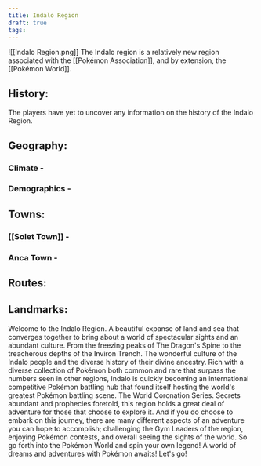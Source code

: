 ```yaml
---
title: Indalo Region
draft: true
tags:
---
```

![[Indalo Region.png]]
The Indalo region is a relatively new region associated with the [[Pokémon Association]], and by extension, the [[Pokémon World]]. 

## History:
The players have yet to uncover any information on the history of the Indalo Region.

## Geography:


### Climate -


### Demographics -


## Towns:

### [[Solet Town]] -


### Anca Town -


### 

## Routes:


## Landmarks:


Welcome to the Indalo Region. A beautiful expanse of land and sea that converges together to bring about a world of spectacular sights and an abundant culture. From the freezing peaks of The Dragon's Spine to the treacherous depths of the Inviron Trench. The wonderful culture of the Indalo people and the diverse history of their divine ancestry. Rich with a diverse collection of Pokémon both common and rare that surpass the numbers seen in other regions, Indalo is quickly becoming an international competitive Pokémon battling hub that found itself hosting the world's greatest Pokémon battling scene. The World Coronation Series. Secrets abundant and prophecies foretold, this region holds a great deal of adventure for those that choose to explore it. And if you do choose to embark on this journey, there are many different aspects of an adventure you can hope to accomplish; challenging the Gym Leaders of the region, enjoying Pokémon contests, and overall seeing the sights of the world. So go forth into the Pokémon World and spin your own legend! A world of dreams and adventures with Pokémon awaits! Let's go!
